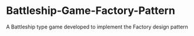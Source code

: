 # Battleship-Game-Factory-Pattern
A Battleship type game developed to implement the Factory design pattern

